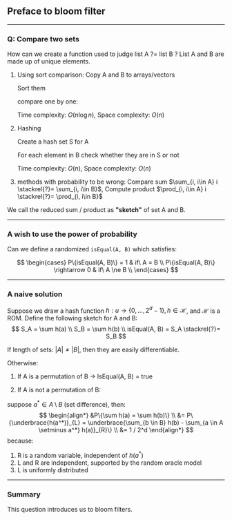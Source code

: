 ## Preface to bloom filter

---

### Q: Compare two sets 

How can we create a function used to judge list A ?= list B ? List A and B are made up of unique elements.

1. Using sort comparison:
   Copy A and B to arrays/vectors

   Sort them

   compare one by one: 

   Time complexity: $O(n\log n)$, Space complexity: $O(n)$

2. Hashing

   Create a hash set S for A

   For each element in B check whether they are in S or not

   Time complexity: $O(n)$, Space complexity: $O(n)$

3. methods with probability to be wrong:
    Compare sum $\sum_{i, i\in A} i \stackrel{?}= \sum_{i, i\in B}$, 
    Compute product $\prod_{i, i\in A} i \stackrel{?}= \prod_{i, i\in B}$

We call the reduced sum / product as **"sketch"** of set A and B.

---

### A wish to use the power of probability

Can we define a randomized `isEqual(A, B)` which satisfies:

$$
\begin{cases}
P\{isEqual(A, B)\} = 1 & if\ A = B \\
P\{isEqual(A, B)\} \rightarrow 0 & if\ A \ne B \\
\end{cases}
$$

---

### A naive solution

Suppose we draw a hash function $h: u \rightarrow \{0, ..., 2^d-1\}, h \in \mathcal{H}$, and $\mathcal{H}$ is a ROM. Define the following sketch for A and B:
$$
S_A = \sum h(a) \\
S_B = \sum h(b) \\
isEqual(A, B) = S_A \stackrel{?}= S_B
$$

If length of sets: $|A| \ne |B|$, then they are easily differentiable.

Otherwise:

1. If A is a permutation of B -> IsEqual(A, B) = true

2. If A is not a permutation of B:

suppose $a^* \in A \setminus B$ (set difference), then:
$$
   \begin{align*}
   &P\{\sum h(a) = \sum h(b)\} \\
   &= P\{\underbrace{h(a^*)}_{L} = \underbrace{\sum_{b \in B} h(b) - \sum_{a \in A \setminus a^*} h(a)}_{R}\} \\ 
   &= 1 / 2^d
   \end{align*}
$$
   because:

   1. R is a random variable, independent of $h(a^*)$
   2. L and R are independent, supported by the random oracle model
   3. L is uniformly distributed



---

### Summary

This question introduces us to bloom filters.